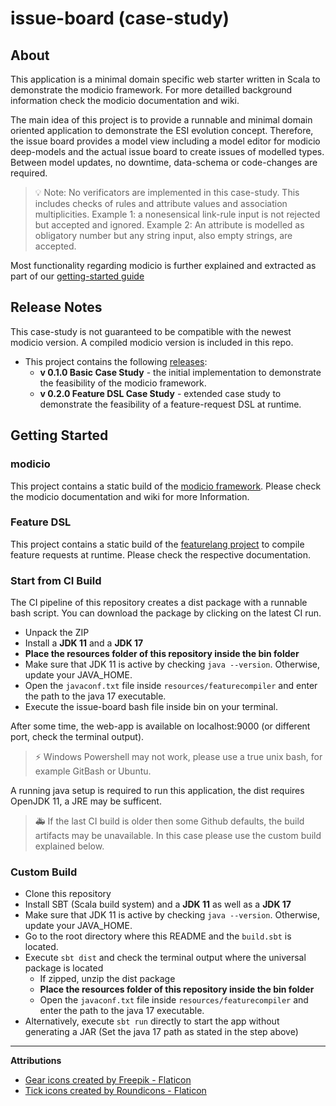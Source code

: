 # issue-board (case-study)

## About

This application is a minimal domain specific web starter written in Scala to demonstrate the modicio framework. For more detailled background information check the modicio documentation and wiki.

The main idea of this project is to provide a runnable and minimal domain oriented application to demonstrate the ESI evolution concept. Therefore, the issue board provides a model view including a model editor for modicio deep-models and the actual issue board to create issues of modelled types. Between model updates, no downtime, data-schema or code-changes are required.

> :bulb: Note: No verificators are implemented in this case-study. This includes checks of rules and attribute values and association multiplicities. Example 1: a nonesensical link-rule input is not rejected but accepted and ignored. Example 2: An attribute is modelled as obligatory number but any string input, also empty strings, are accepted.

Most functionality regarding modicio is further explained and extracted as part of our [getting-started guide](https://github.com/modicio/modicio/wiki/Getting-Started)

## Release Notes

This case-study is not guaranteed to be compatible with the newest modicio version. A compiled modicio version is included in this repo.

* This project contains the following [releases](https://github.com/modicio/issue-board/releases):
  * **v 0.1.0 Basic Case Study** - the initial implementation to demonstrate the feasibility of the modicio framework.
  * **v 0.2.0 Feature DSL Case Study** - extended case study to demonstrate the feasibility of a feature-request DSL at runtime.

## Getting Started

### modicio

This project contains a static build of the [modicio framework](https://github.com/modicio/modicio). Please check the modicio documentation and wiki for more Information.

### Feature DSL

This project contains a static build of the [featurelang project](https://github.com/modicio/feature-dsl-tools) to compile feature requests at runtime. Please check the respective documentation.

### Start from CI Build

The CI pipeline of this repository creates a dist package with a runnable bash script. You can download the package by clicking on the latest CI run. 
* Unpack the ZIP
* Install a **JDK 11** and a **JDK 17**
* **Place the resources folder of this repository inside the bin folder**
* Make sure that JDK 11 is active by checking ``java --version``. Otherwise, update your JAVA_HOME.
* Open the ``javaconf.txt`` file inside ``resources/featurecompiler`` and enter the path to the java 17 executable.
* Execute the issue-board bash file inside bin on your terminal. 

After some time, the web-app is available on localhost:9000 (or different port, check the terminal output).

> :zap: Windows Powershell may not work, please use a true unix bash, for example GitBash or Ubuntu.

A running java setup is required to run this application, the dist requires OpenJDK 11, a JRE may be sufficent.

> :ambulance: If the last CI build is older then some Github defaults, the build artifacts may be unavailable. In this case please use the custom build explained below.

###  Custom Build

* Clone this repository
* Install SBT (Scala build system) and a **JDK 11** as well as a **JDK 17**
* Make sure that JDK 11 is active by checking ``java --version``. Otherwise, update your JAVA_HOME.
* Go to the root directory where this README and the ``build.sbt`` is located.
* Execute ``sbt dist`` and check the terminal output where the universal package is located
  * If zipped, unzip the dist package
  * **Place the resources folder of this repository inside the bin folder**
  * Open the ``javaconf.txt`` file inside ``resources/featurecompiler`` and enter the path to the java 17 executable.
* Alternatively, execute ``sbt run`` directly to start the app without generating a JAR (Set the java 17 path as stated in the step above)

---

**Attributions**
* [Gear icons created by Freepik - Flaticon](https://www.flaticon.com/free-icons/gear)
* [Tick icons created by Roundicons - Flaticon](https://www.flaticon.com/free-icons/tick)
